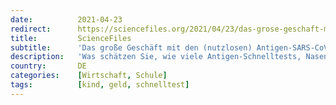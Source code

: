 ```yaml
---
date:          2021-04-23
redirect:      https://sciencefiles.org/2021/04/23/das-grose-geschaft-mit-den-nutzlosen-antigen-sars-cov-2-schnelltests-in-kindertagesstatten-schulen-und-betrieben/
title:         ScienceFiles
subtitle:      'Das große Geschäft mit den (nutzlosen) Antigen-SARS-CoV-2 Schnelltests (in Kindertagesstätten, Schulen und Betrieben)'
description:   'Was schätzen Sie, wie viele Antigen-Schnelltests, Nasenabstrichttests, Spucktests, Lutschtests sind derzeit in Deutschland zugelassen? 10? 20? 40? 80? 160? 320? Mehr als 320? Was tippen Sie? Deutschland ist im Testfieber. Ein Leser hat uns darauf hingewiesen, dass bereits Kleinkinder in Kindertagesstätten auf SARS-CoV-2 getestet werden. Wer sein Kind nicht testen lässt, muss es mit nach…'
country:       DE
categories:    [Wirtschaft, Schule]
tags:          [kind, geld, schnelltest]
---
```

